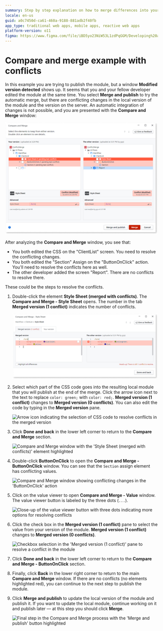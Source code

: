 ```yaml
---
summary: Step by step explanation on how to merge differences into your module when there are conflicts.
locale: en-us
guid: a0c7450d-ca61-460a-9188-881adb2f40fb
app_type: traditional web apps, mobile apps, reactive web apps
platform-version: o11
figma: https://www.figma.com/file/iBD5yo23NiW53L1zdPqGGM/Developing%20an%20Application?node-id=280:147
---
```


# Compare and merge example with conflicts

In this example you are trying to publish the module, but a window **Modified version detected** shows up. It seems that you and your fellow developer edited the module at the same time. You select **Merge and publish** to try the automatic merge, but there are conflicting changes in the local version of the module and the version on the server. An automatic integration of changes is not possible, and you are presented with the **Compare and Merge** window:

![Screenshot of the 'Modified version detected' window indicating conflicts in the module](images/conflicts-detected.png "Conflicts Detected Window")

After analyzing the **Compare and Merge** window, you see that:

* You both edited the CSS on the "ClientList" screen. You need to resolve the conflicting changes.
* You both edited the "Section" Assign on the "ButtonOnClick" action. You'll need to resolve the conflicts here as well.
* The other developer added the screen "Report". There are no conflicts to resolve there.

These could be the steps to resolve the conflicts.

1. Double-click the element **Style Sheet (merged with conflicts)**. The **Compare and Merge - Style Sheet** opens. The number in the tab **Merged version (1 conflict)** indicates the number of conflicts.

    ![Compare and Merge window showing conflicting CSS edits in the 'ClientList' screen](images/conflicts-text.png "Compare and Merge - Style Sheet")

1. Select which part of the CSS code goes into the resulting local module that you will publish at the end of the merge. Click the arrow icon next to the text to replace `color: green;` with  `color: red;`. **Merged version (1 conflict)** changes to  **Merged version (0 conflicts)**. You can also edit the code by typing in the **Merged version** pane.

    ![Arrow icon indicating the selection of CSS code to resolve conflicts in the merged version](images/conflicts-text-orange-arrow.png "Resolving CSS Conflicts")

1. Click **Done and back** in the lower left corner to return to the **Compare and Merge** section.

    ![Compare and Merge window with the 'Style Sheet (merged with conflicts)' element highlighted](images/merge-example-compare-ss.png "Compare and Merge Section")

1. Double-click **ButtonOnClick** to open the **Compare and Merge - ButtonOnClick** window. You can see that the `Section` assign element has conflicting values.

    ![Compare and Merge window showing conflicting changes in the 'ButtonOnClick' action](images/visual-element-changes.png "Compare and Merge - ButtonOnClick")

1. Click on the value viewer to open **Compare and Merge - Value** window. The value viewer button is labeled by the three dots (`...`).

    ![Close-up of the value viewer button with three dots indicating more options for resolving conflicts](images/visual-element-value-viewer-button.png "Value Viewer Button")

1. Click the check box in the  **Merged version (1 conflict)** pane to select the value from your version of the module. **Merged version (1 conflict)** changes to **Merged version (0 conflicts)**.

    ![Checkbox selection in the 'Merged version (1 conflict)' pane to resolve a conflict in the module](images/text-changes-checkbox.png "Selecting Merged Version Value")

1. Click **Done and back** in the lower left corner to return to the **Compare and Merge - ButtonOnClick** section.

1. Finally, click **Back** in the lower right corner to return to the main **Compare and Merge** window. If there are no conflicts (no elements highlighted red), you can continue to the next step to publish the module.

1. Click **Merge and publish** to update the local version of the module and publish it. If you want to update the local module, continue working on it and publish later — at this step you should click **Merge**.

    ![Final step in the Compare and Merge process with the 'Merge and publish' button highlighted](images/merge-complete.png "Merge and Publish Completion")
